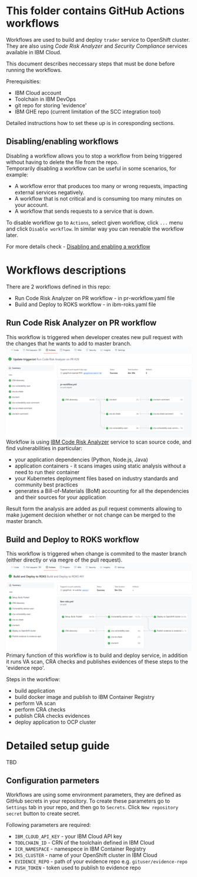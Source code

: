 # This folder contains GitHub Actions workflows

Workflows are used to build and deploy `trader` service to OpenShift cluster.
They are also using *Code Risk Analyzer* and *Security Compliance* services available  in IBM Cloud.

This document describes neccessary steps that must be done before running the workflows.

Prerequisities:
 - IBM Cloud account 
 - Toolchain in IBM DevOps 
 - git repo for storing 'evidence'
 - IBM GHE repo (current limitation of the SCC integration tool)

 Detailed instructions how to set these up is in coresponding sections.

## Disabling/enabling workflows
Disabling a workflow allows you to stop a workflow from being triggered without having to delete the file from the repo.  
Temporarily disabling a workflow can be useful in some scenarios, for example:

- A workflow error that produces too many or wrong requests, impacting external services negatively.
- A workflow that is not critical and is consuming too many minutes on your account.
- A workflow that sends requests to a service that is down.

To disable workflow go to `Actions`, select given workflow, click `...` menu and click `Disable workflow`.
In similar way you can reenable the workflow later.

For more details check - [Disabling and enabling a workflow](https://docs.github.com/en/actions/managing-workflow-runs/disabling-and-enabling-a-workflow)


 # Workflows descriptions
There are 2 workflows defined in this repo:
- Run Code Risk Analyzer on PR workflow - in pr-workflow.yaml file
- Build and Deploy to ROKS workflow - in ibm-roks.yaml file

## Run Code Risk Analyzer on PR workflow
This workflow is triggered when developer creates new pull request with the changes that he wants to add to master branch.
![PR workflow](pr-workflow.png)
Workflow is using [IBM Code Risk Analyzer](https://www.ibm.com/cloud/blog/announcements/find-source-code-vulnerabilities-with-code-risk-analyzer) service to scan source code, and find vulnerabilities in particular:
- your application dependencies (Python, Node.js, Java) 
- application containers - it scans images using static analysis without a need to run their container
- your Kubernetes deployment files based on industry standards and community best practices
- generates a Bill-of-Materials (BoM) accounting for all the dependencies and their sources for your application

Result form the analysis are added as pull request comments allowing to make jugement decision whether or not change can be merged to the master branch.

## Build and Deploy to ROKS workflow
This workflow is triggered when change is commited to the master branch (either directly or via megre of the pull request).
![Build workflow](build-workflow.png)
Primary function of this workflow is to build and deploy service, in addition it runs VA scan, CRA checks and publishes evidences of these steps to the 'evidence repo'.

Steps in the workflow:
- build application
- build docker image and publish to IBM Container Registry
- perform VA scan
- perform CRA checks
- publish CRA checks evidences
- deploy application to OCP cluster

# Detailed setup guide
TBD

## Configuration parmeters
Workflows are using some environment parameters, they are defined as GitHub secrets in your repository.
To create these parameters go to `Settings` tab in your repo, and then go to `Secrets`. Click `New repository secret` button to create secret.

Following parameters are required:
- `IBM_CLOUD_API_KEY` - your IBM Cloud API key
- `TOOLCHAIN_ID` - CRN of the toolchain defined in IBM Cloud
- `ICR_NAMESPACE` - namespece in IBM Container Registry
- `IKS_CLUSTER` - name of your OpenShift cluster in IBM Cloud
- `EVIDENCE_REPO` - path of your evidence repo e.g. `gituser/evidence-repo`
- `PUSH_TOKEN` - token used to publish to evidence repo



